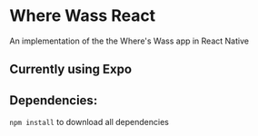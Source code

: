 # Where Wass React
An implementation of the the Where's Wass app in React Native
## Currently using Expo

## Dependencies:
`npm install` to download all dependencies



